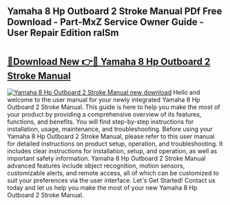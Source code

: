 ## Yamaha 8 Hp Outboard 2 Stroke Manual PDf Free Download - Part-MxZ Service Owner Guide - User Repair Edition ralSm

# <h2><a href="http://bc47257.oget.top/?id=Yamaha+8+Hp+Outboard+2+Stroke+Manual">🔗Download New 👉🔴 Yamaha 8 Hp Outboard 2 Stroke Manual</a></h2>

[![Yamaha 8 Hp Outboard 2 Stroke Manual new download](https://i.imgur.com/5g1atiW.png)](http://bc47257.oget.top/?id=Yamaha+8+Hp+Outboard+2+Stroke+Manual)
Hello and welcome to the user manual for your newly integrated Yamaha 8 Hp Outboard 2 Stroke Manual. This guide is here to help you make the most of your product by providing a comprehensive overview of its features, functions, and benefits. You will find step-by-step instructions for installation, usage, maintenance, and troubleshooting. Before using your Yamaha 8 Hp Outboard 2 Stroke Manual, please refer to this user manual for detailed instructions on product setup, operation, and troubleshooting. It includes clear instructions for installation, setup, and operation, as well as important safety information. Yamaha 8 Hp Outboard 2 Stroke Manual advanced features include object recognition, motion sensors, customizable alerts, and remote access, all of which can be customized to suit your preferences via the user interface. Let's Get Started! Contact us today and let us help you make the most of your new Yamaha 8 Hp Outboard 2 Stroke Manual.
